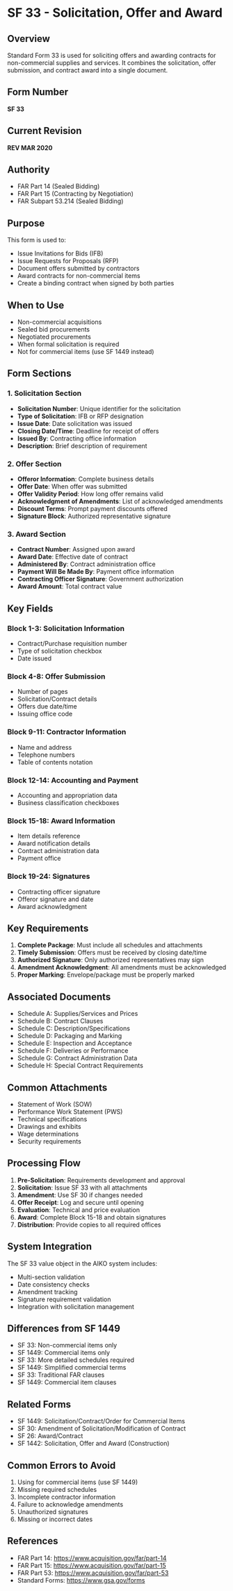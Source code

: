 # SF 33 - Solicitation, Offer and Award

## Overview
Standard Form 33 is used for soliciting offers and awarding contracts for non-commercial supplies and services. It combines the solicitation, offer submission, and contract award into a single document.

## Form Number
**SF 33**

## Current Revision
**REV MAR 2020**

## Authority
- FAR Part 14 (Sealed Bidding)
- FAR Part 15 (Contracting by Negotiation)
- FAR Subpart 53.214 (Sealed Bidding)

## Purpose
This form is used to:
- Issue Invitations for Bids (IFB)
- Issue Requests for Proposals (RFP)
- Document offers submitted by contractors
- Award contracts for non-commercial items
- Create a binding contract when signed by both parties

## When to Use
- Non-commercial acquisitions
- Sealed bid procurements
- Negotiated procurements
- When formal solicitation is required
- Not for commercial items (use SF 1449 instead)

## Form Sections

### 1. Solicitation Section
- **Solicitation Number**: Unique identifier for the solicitation
- **Type of Solicitation**: IFB or RFP designation
- **Issue Date**: Date solicitation was issued
- **Closing Date/Time**: Deadline for receipt of offers
- **Issued By**: Contracting office information
- **Description**: Brief description of requirement

### 2. Offer Section
- **Offeror Information**: Complete business details
- **Offer Date**: When offer was submitted
- **Offer Validity Period**: How long offer remains valid
- **Acknowledgment of Amendments**: List of acknowledged amendments
- **Discount Terms**: Prompt payment discounts offered
- **Signature Block**: Authorized representative signature

### 3. Award Section
- **Contract Number**: Assigned upon award
- **Award Date**: Effective date of contract
- **Administered By**: Contract administration office
- **Payment Will Be Made By**: Payment office information
- **Contracting Officer Signature**: Government authorization
- **Award Amount**: Total contract value

## Key Fields

### Block 1-3: Solicitation Information
- Contract/Purchase requisition number
- Type of solicitation checkbox
- Date issued

### Block 4-8: Offer Submission
- Number of pages
- Solicitation/Contract details
- Offers due date/time
- Issuing office code

### Block 9-11: Contractor Information
- Name and address
- Telephone numbers
- Table of contents notation

### Block 12-14: Accounting and Payment
- Accounting and appropriation data
- Business classification checkboxes

### Block 15-18: Award Information
- Item details reference
- Award notification details
- Contract administration data
- Payment office

### Block 19-24: Signatures
- Contracting officer signature
- Offeror signature and date
- Award acknowledgment

## Key Requirements
1. **Complete Package**: Must include all schedules and attachments
2. **Timely Submission**: Offers must be received by closing date/time
3. **Authorized Signature**: Only authorized representatives may sign
4. **Amendment Acknowledgment**: All amendments must be acknowledged
5. **Proper Marking**: Envelope/package must be properly marked

## Associated Documents
- Schedule A: Supplies/Services and Prices
- Schedule B: Contract Clauses
- Schedule C: Description/Specifications
- Schedule D: Packaging and Marking
- Schedule E: Inspection and Acceptance
- Schedule F: Deliveries or Performance
- Schedule G: Contract Administration Data
- Schedule H: Special Contract Requirements

## Common Attachments
- Statement of Work (SOW)
- Performance Work Statement (PWS)
- Technical specifications
- Drawings and exhibits
- Wage determinations
- Security requirements

## Processing Flow
1. **Pre-Solicitation**: Requirements development and approval
2. **Solicitation**: Issue SF 33 with all attachments
3. **Amendment**: Use SF 30 if changes needed
4. **Offer Receipt**: Log and secure until opening
5. **Evaluation**: Technical and price evaluation
6. **Award**: Complete Block 15-18 and obtain signatures
7. **Distribution**: Provide copies to all required offices

## System Integration
The SF 33 value object in the AIKO system includes:
- Multi-section validation
- Date consistency checks
- Amendment tracking
- Signature requirement validation
- Integration with solicitation management

## Differences from SF 1449
- SF 33: Non-commercial items only
- SF 1449: Commercial items only
- SF 33: More detailed schedules required
- SF 1449: Simplified commercial terms
- SF 33: Traditional FAR clauses
- SF 1449: Commercial item clauses

## Related Forms
- SF 1449: Solicitation/Contract/Order for Commercial Items
- SF 30: Amendment of Solicitation/Modification of Contract
- SF 26: Award/Contract
- SF 1442: Solicitation, Offer and Award (Construction)

## Common Errors to Avoid
1. Using for commercial items (use SF 1449)
2. Missing required schedules
3. Incomplete contractor information
4. Failure to acknowledge amendments
5. Unauthorized signatures
6. Missing or incorrect dates

## References
- FAR Part 14: https://www.acquisition.gov/far/part-14
- FAR Part 15: https://www.acquisition.gov/far/part-15
- FAR Part 53: https://www.acquisition.gov/far/part-53
- Standard Forms: https://www.gsa.gov/forms